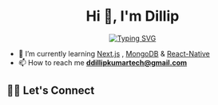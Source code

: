 <!--<p align="center"><img width="50%" height="auto" src="./assets/banner.png"></p>--->
<h1 align="center">Hi 👋, I'm Dillip</h1>

<p align="center">
  <a href="https://git.io/typing-svg"><img src="https://readme-typing-svg.demolab.com?font=Fira+Code&size=18&pause=1000&color=CFF786&center=true&multiline=true&random=false&width=445&lines=I+am+a+Full+Stack+Developer+;Exciting+to+Learn+New+Technology+!" alt="Typing SVG" /></a>
</p>

- 🌱 I’m currently learning [Next.js](https://nextjs.org/)  , [MongoDB](https://www.mongodb.com/) & [React-Native](https://reactnative.dev/)
- 📫 How to reach me **ddillipkumartech@gmail.com**

## 🙋‍♀️ Let's Connect
<!---
<p align="center">
	<a href="ddillipkumartech@gmail.com"><img src="./assets/email.png" alt="Gmail"/></a>
	<a href="https://github.com/dillip-ku"><img src="./assets/github.png" alt="GitHub"/></a>
</p>--->
